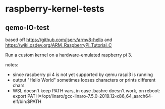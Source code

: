 # raspberry-kernel-tests

## qemo-IO-test

based off https://github.com/jserv/armv8-hello and https://wiki.osdev.org/ARM_RaspberryPi_Tutorial_C

Run a custom kernel on a hardware-emulated raspberry pi 3.

notes:
- since raspberry pi 4 is not yet supported by qemu raspi3 is running
- output "Hello World" sometimes looses characters or prints different chars
- WSL doesn't keep PATH vars, in case .bashrc doesn't work, on reboot: export PATH=/opt/linaro/gcc-linaro-7.5.0-2019.12-x86_64_aarch64-elf/bin:$PATH
